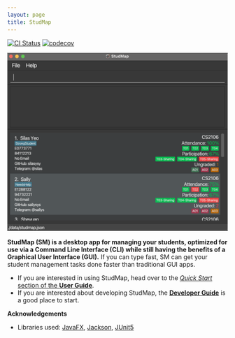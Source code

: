 ```yaml
---
layout: page
title: StudMap
---
```


[![CI Status](https://github.com/AY2223S1-CS2103T-W13-1/tp/workflows/Java%20CI/badge.svg)](https://github.com/AY2223S1-CS2103T-W13-1/tp/actions)
[![codecov](https://codecov.io/gh/AY2223S1-CS2103T-W13-1/tp/branch/master/graph/badge.svg?token=OWNSY6SWHW)](https://codecov.io/gh/AY2223S1-CS2103T-W13-1/tp)

![Ui](images/Ui.png)

**StudMap (SM) is a desktop app for managing your students, optimized for use via a Command Line Interface (CLI) while still having the benefits of a Graphical User Interface (GUI).** If you can type fast, SM can get your student management tasks done faster than traditional GUI apps.

* If you are interested in using StudMap, head over to the [_Quick Start_ section of the **User Guide**](UserGuide.html#quick-start).
* If you are interested about developing StudMap, the [**Developer Guide**](DeveloperGuide.html) is a good place to start.


**Acknowledgements**

* Libraries used: [JavaFX](https://openjfx.io/), [Jackson](https://github.com/FasterXML/jackson), [JUnit5](https://github.com/junit-team/junit5)

